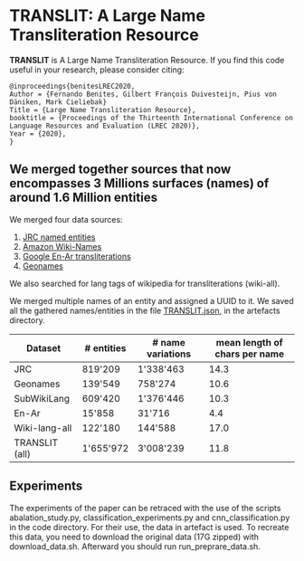 # TRANSLIT: A Large Name Transliteration Resource

**TRANSLIT** is A Large Name Transliteration Resource. If you find this code useful in your research, please consider citing:


    @inproceedings{benitesLREC2020,
	Author = {Fernando Benites, Gilbert François Duivesteijn, Pius von Däniken, Mark Cieliebak}
	Title = {Large Name Transliteration Resource},
	booktitle = {Proceedings of the Thirteenth International Conference on Language Resources and Evaluation (LREC 2020)},
	Year = {2020},
    }

## We merged together sources that now encompasses 3 Millions surfaces (names) of around 1.6 Million entities

We merged four data sources:
1. [JRC named entities](https://ec.europa.eu/jrc/en/language-technologies/jrc-names)
2. [Amazon Wiki-Names](https://github.com/steveash/NETransliteration-COLING2018)
3. [Google En-Ar transliterations](https://github.com/google/transliteration)
4. [Geonames](https://download.geonames.org/export/dump/alternateNamesV2.zip)

We also searched for lang tags of wikipedia for transliterations (wiki-all).

We merged multiple names of an entity and assigned a UUID to it. We saved all the gathered names/entities in the file [TRANSLIT.json](https://github.com/fbenites/TRANSLIT/blob/master/artefacts/TRANSLIT.json), in the artefacts directory.

|Dataset       |# entities|# name variations| mean length of chars per name|
|--------------|----------|-----------------|------------------------------|   
|JRC           |819'209   |1'338'463        |14.3                          |
| Geonames       | 139'549    | 758'274           | 10.6                           |
| SubWikiLang    | 609'420    | 1'376'446         | 10.3                           |
| En-Ar          | 15'858     | 31'716            | 4.4                            |
| Wiki-lang-all  | 122'180    | 144'588           | 17.0                           |
| TRANSLIT (all) | 1'655'972  | 3'008'239         | 11.8                           |
     
     
## Experiments

The experiments of the paper can be retraced with the use of the scripts abalation_study.py, classification_experiments.py and cnn_classification.py in the code directory. For their use, the data in artefact is used. To recreate this data, you need to download the original data (17G zipped) with download_data.sh. Afterward you should run run_preprare_data.sh.


     

